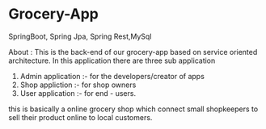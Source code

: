 # Grocery-App
SpringBoot, Spring Jpa, Spring Rest,MySql

About :
This is the back-end of our grocery-app based on service oriented architecture.
In this application there are three sub application 

1. Admin application :- for the developers/creator of apps
2. Shop appliction :- for shop owners
3. User application :- for end - users.

this is basically a online grocery shop which connect small shopkeepers to sell their product online to local customers.
